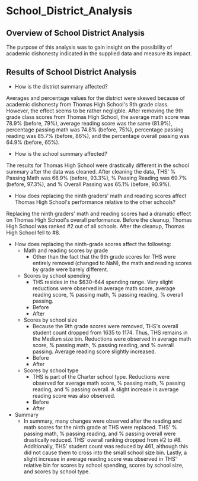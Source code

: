 # School_District_Analysis

## Overview of School District Analysis

The purpose of this analysis was to gain insight on the possibility of academic dishonesty indicated in the supplied data and measure its impact.

## Results of School District Analysis

- How is the district summary affected?

Averages and percentage values for the district were skewed because of academic dishonesty from Thomas High School's 9th grade class. However, the effect seems to be rather negligble. After removing the 9th grade class scores from Thomas High School, the average math score was 78.9% (before, 79%), average reading score was the same (81.9%), percentage passing math was 74.8% (before, 75%), percentage passing reading was 85.7% (before, 86%), and the percentage overall passing was 64.9% (before, 65%).

- How is the school summary affected?

The results for Thomas High School were drastically different in the school summary after the data was cleaned. After cleaning the data, THS' % Passing Math was 66.9% (before, 93.3%), % Passing Reading was 69.7% (before, 97.3%), and % Overall Passing was 65.1% (before, 90.9%).

- How does replacing the ninth graders' math and reading scores affect Thomas High School's performance relative to the other schools?

Replacing the ninth graders' math and reading scores had a dramatic effect on Thomas High School's overall performance. Before the cleanup, Thomas High School was ranked #2 out of all schools. After the cleanup, Thomas High School fell to #8.

- How does replacing the ninth-grade scores affect the following:
  -  Math and reading scores by grade
       -  Other than the fact that the 9th grade scores for THS were entirely removed (changed to NaN), the math and reading scores by grade were barely different. 
  -  Scores by school spending
       -  THS resides in the $630-644 spending range. Very slight reductions were observed in average math score, average reading score, % passing math, % passing reading, % overall passing.
       -  Before
       -  After
  -  Scores by school size
       -  Because the 9th grade scores were removed, THS's overall student count dropped from 1635 to 1174. Thus, THS remains in the Medium size bin. Reductions were observed in average math score, % passing math, % passing reading, and % overall passing. Average reading score slightly increased.
       -  Before
       -  After
  -  Scores by school type
       -  THS is part of the Charter school type. Reductions were observed for average math score, % passing math, % passing reading, and % passing overall. A slight increase in average reading score was also observed.
       -  Before
       -  After
 -  Summary
    - In summary, many changes were observed after the reading and math scores for the ninth grade at THS were replaced. THS' % passing math, % passing reading, and % passing overall were drastically reduced. THS' overall ranking dropped from #2 to #8. Additionally, THS' student count was reduced by 461, although this did not cause them to cross into the small school size bin. Lastly, a slight increase in average reading score was observed in THS' relative bin for scores by school spending, scores by school size, and scores by school type.  
